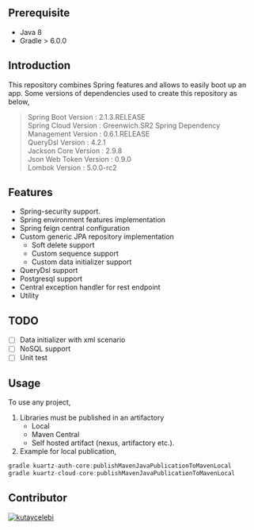 ## Prerequisite

- Java 8
- Gradle > 6.0.0

## Introduction

This repository combines Spring features and allows to easily boot up an app.  Some  versions of dependencies used to create this repository as below,
> Spring Boot Version : 2.1.3.RELEASE   
> Spring Cloud Version : Greenwich.SR2
> Spring Dependency Management Version : 0.6.1.RELEASE   
> QueryDsl Version : 4.2.1     
> Jackson Core Version : 2.9.8   
> Json Web Token Version : 0.9.0  
> Lombok Version : 5.0.0-rc2
    
## Features

- Spring-security support.
- Spring environment features implementation
- Spring feign central configuration
- Custom generic JPA repository implementation
	- Soft delete support
	- Custom sequence support
	- Custom data initializer support
- QueryDsl support
- Postgresql support
- Central exception handler for rest endpoint
- Utility

## TODO

 - [ ] Data initializer with xml scenario
 - [ ] NoSQL support
 - [ ] Unit test

## Usage

To use any project,
1. Libraries must be published in an artifactory
	- Local 
	- Maven Central
	- Self hosted artifact (nexus, artifactory etc.). 
2.  Example for local publication,
```groovy
gradle kuartz-auth-core:publishMavenJavaPublicationToMavenLocal
gradle kuartz-cloud-core:publishMavenJavaPublicationToMavenLocal
```

## Contributor

[![kutaycelebi](https://avatars1.githubusercontent.com/u/10180684?s=96&v=4)](https://github.com/kutay-celebi)





